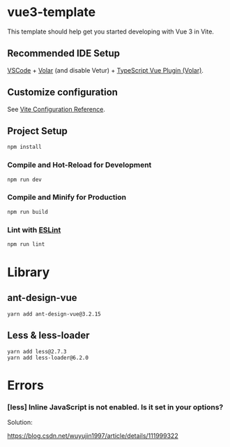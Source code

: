# vue3-template

This template should help get you started developing with Vue 3 in Vite.

## Recommended IDE Setup

[VSCode](https://code.visualstudio.com/) + [Volar](https://marketplace.visualstudio.com/items?itemName=Vue.volar) (and disable Vetur) + [TypeScript Vue Plugin (Volar)](https://marketplace.visualstudio.com/items?itemName=Vue.vscode-typescript-vue-plugin).

## Customize configuration

See [Vite Configuration Reference](https://vitejs.dev/config/).

## Project Setup

```sh
npm install
```

### Compile and Hot-Reload for Development

```sh
npm run dev
```

### Compile and Minify for Production

```sh
npm run build
```

### Lint with [ESLint](https://eslint.org/)

```sh
npm run lint
```



# Library

## ant-design-vue

```
yarn add ant-design-vue@3.2.15
```



## Less & less-loader

```
yarn add less@2.7.3
yarn add less-loader@6.2.0
```





# Errors





### [less] Inline JavaScript is not enabled. Is it set in your options?

Solution:

https://blog.csdn.net/wuyujin1997/article/details/111999322



